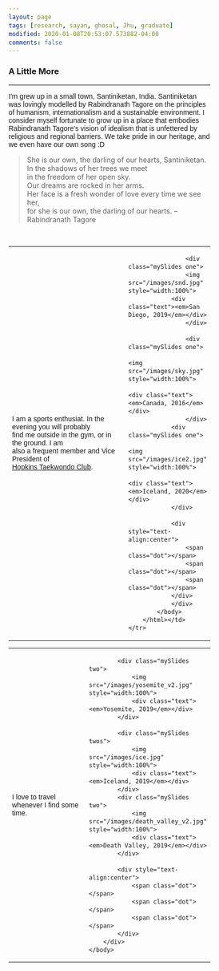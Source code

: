 ```yaml
---
layout: page
tags: [research, sayan, ghosal, Jhu, graduate]
modified: 2020-01-08T20:53:07.573882-04:00
comments: false
---
```

### A Little More

---

<p style="font-family:'Arial'"> I'm grew up in a small town, Santiniketan, India. Santiniketan was lovingly modelled by Rabindranath Tagore on the principles of humanism, internationalism and a sustainable environment. I consider myself fortunate to grow up in a place that embodies Rabindranath Tagore's vision of idealism that is unfettered by religious and regional barriers. We take pride in our heritage, and we even have our own song :D

<html>
<head>
<style>
blockquote {
  margin-left: 20px;
  border-left: 3px solid #eee;
}
</style>
</head>
<body>
<blockquote>
She is our own, the darling of our hearts, Santiniketan.<br>
In the shadows of her trees we meet<br>
in the freedom of her open sky.<br>
Our dreams are rocked in her arms.<br>
Her face is a fresh wonder of love every time we see her,<br>
for she is our own, the darling of our hearts. –  Rabindranath Tagore
</blockquote>
</body>
</html>
<br>
<html>

<head>
<meta name="viewport" content="width=device-width, initial-scale=1">
<style>
* {box-sizing: border-box}
.mySlides {display: none}
img {vertical-align: middle;}

/* Slideshow container */
.slideshow-container {
  max-width: 1000px;
  position: center;
  margin: auto;
}

/* Caption text */
.text {
  color: #111;
  font-size: 15px;
  padding: 8px 12px;
  position: bottom;
  bottom: 8px;
  width: 100%;
  text-align: center;
}

/* Number text (1/3 etc) */
.numbertext {
  color: #f2f2f2;
  font-size: 12px;
  padding: 8px 12px;
  position: absolute;
  top: 0;
}

/* The dots/bullets/indicators */
.dot {
  height: 0px;
  width: 0px;
  margin: 0 0px;
  background-color: #bbb;
  border-radius: 0%;
  display: inline-block;
  transition: background-color 0.6s ease;
}

.active {
  background-color: #717171;
}

/* Fading animation */
.fade {
  -webkit-animation-name: fade;
  -webkit-animation-duration: 1s;
  animation-name: fade;
  animation-duration: 1s;
}

@-webkit-keyframes fade {
  from {opacity: .4} 
  to {opacity: 1}
}

@keyframes fade {
  from {opacity: .4} 
  to {opacity: 1}
}

/* On smaller screens, decrease text size */
@media only screen and (max-width: 300px) {
  .text {font-size: 11px}
}
</style>
</head>
</html>

<table>
    <col width="75%">
    <col width="40%">
    <tr>
        <td valign="center"><p style="font-family:'Arial'">I am a sports enthusiat. In the evening you will probably<br> find me outside in the gym, or in the ground. I am<br> also a frequent member and Vice President of<br> <a href="http://www.hopkinstkd.com/home/">Hopkins Taekwondo Club</a>.</td>
        <td>
            <html>
        	<body>
        	    <div class="slideshow-container" id="slideshow1">

            	    <div class="mySlides one">
                	<img src="/images/snd.jpg" style="width:100%">
	        	<div class="text"><em>San Diego, 2019</em></div>
            	    </div>

            	    <div class="mySlides one">
                        <img src="/images/sky.jpg" style="width:100%">
                        <div class="text"><em>Canada, 2016</em></div>
            	    </div>
        	    <div class="mySlides one">
            	        <img src="/images/ice2.jpg" style="width:100%">
            	        <div class="text"><em>Iceland, 2020</em></div>
        	    </div>

        	    <div style="text-align:center">
            		<span class="dot"></span> 
            		<span class="dot"></span> 
            		<span class="dot"></span> 
        	    </div>
        	    </div>
    		</body>
	    </html></td>
    </tr>
</table>
<table>
    <col width="75%">
    <col width="40%">
<tr>
        <td valign="center"><p style="font-family:'Arial'"> I love to travel whenever I find some time.</td>
	<td>
<html>
    <body>
        <div class="slideshow-container" id="slideshow2">

            <div class="mySlides two">
                <img src="/images/yosemite_v2.jpg" style="width:100%">
                <div class="text"><em>Yosemite, 2019</em></div>
            </div>

            <div class="mySlides twos">
                <img src="/images/ice.jpg" style="width:100%">
                <div class="text"><em>Iceland, 2019</em></div>
            </div>
            <div class="mySlides two">
                <img src="/images/death_valley_v2.jpg" style="width:100%">
                <div class="text"><em>Death Valley, 2019</em></div>
            </div>

            <div style="text-align:center">
                <span class="dot"></span> 
                <span class="dot"></span> 
                <span class="dot"></span> 
            </div>
        </div>
    </body>
</html></td>
</tr>
</table>

<html>
    <body>
        <script>
            'use strict';
           
            function Make_a_slideshow(id){
                var slideIndex = 0,
                    container = document.getElementById(id);

                function showSlides(){
                    var slides = container.querySelectorAll('.mySlides');
                    for (var i = 0; i < slides.length; i++){
                        slides[i].style.display = "none";
                    }
                    slideIndex++;
                    if (slideIndex > slides.length){
                        slideIndex = 1;
                    }
                    slides[slideIndex - 1].style.display = "block";
                    setTimeout(showSlides, 2000); // Change image every 2 seconds
                }
                showSlides();
            }
           
            //start slideshow 1
            Make_a_slideshow('slideshow1');
           
            //delay 1 second before starting slideshow 2
            setTimeout(function(){
                Make_a_slideshow('slideshow2');
            }, 1000);
        </script>
    </body>
</html>
